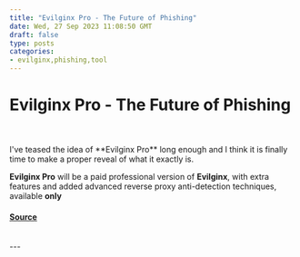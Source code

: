 ```yaml
---
title: "Evilginx Pro - The Future of Phishing"
date: Wed, 27 Sep 2023 11:08:50 GMT
draft: false
type: posts
categories: 
- evilginx,phishing,tool
---
```

# Evilginx Pro - The Future of Phishing

<br/>

<br/>
I've teased the idea of **Evilginx Pro** long enough and I think it is finally time to make a proper reveal of what it exactly is.

**Evilginx Pro** will be a paid professional version of **Evilginx**, with extra features and added advanced reverse proxy anti-detection techniques, available **only**

#### [Source](https://breakdev.org/evilginx-pro-reveal/)

<br/>
---
